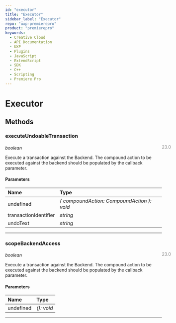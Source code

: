 ```yaml
---
id: "executor"
title: "Executor"
sidebar_label: "Executor"
repo: "uxp-premierepro"
product: "premierepro"
keywords:
  - Creative Cloud
  - API Documentation
  - UXP
  - Plugins
  - JavaScript
  - ExtendScript
  - SDK
  - C++
  - Scripting
  - Premiere Pro
---
```


# Executor

## Methods

### executeUndoableTransaction

<span class="minversion" style="display: block; margin-bottom: -1em; margin-left: 36em; float:left; opacity:0.5;">23.0</span>

*boolean*

Execute a transaction against the Backend. The compound action to be executed against the backend should be populated by the callback parameter.
#### Parameters

| Name | Type |
| :------ | :------ |
| undefined | *( compoundAction: CompoundAction ): void* |
| transactionIdentifier | *string* |
| undoText | *string* |

___

### scopeBackendAccess

<span class="minversion" style="display: block; margin-bottom: -1em; margin-left: 36em; float:left; opacity:0.5;">23.0</span>

*boolean*

Execute a transaction against the Backend. The compound action to be executed against the backend should be populated by the callback parameter.
#### Parameters

| Name | Type |
| :------ | :------ |
| undefined | *(): void* |

___

